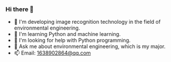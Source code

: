 ### Hi there 👋
- 🔭 I'm developing image recognition technology in the field of environmental engineering.
- 🌱 I'm learning Python and machine learning.
- 🤔 I'm looking for help with Python programming.
- 💬 Ask me about environmental engineering, which is my major.
- 📫 Email: 1638902864@qq.com
